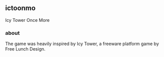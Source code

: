 ## ictoonmo
Icy Tower Once More

### about
The game was heavily inspired by Icy Tower, a freeware platform game by Free Lunch Design.
